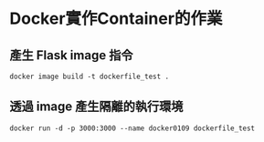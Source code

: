 # Docker實作Container的作業

## 產生 Flask image 指令
```
docker image build -t dockerfile_test .   
```
## 透過 image 產生隔離的執行環境
```
docker run -d -p 3000:3000 --name docker0109 dockerfile_test
```

